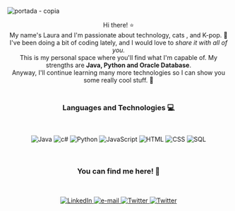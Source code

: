![portada - copia](https://github.com/Ayumiiita/Ayumiiita/assets/118337808/920ffc83-57d6-4d70-9924-097500e6e9ed)

<p align="center"> Hi there! ⭐
  <br>
  My name's Laura and I'm passionate about technology, cats , and K-pop. 🎵
  <br>
  I've been doing a bit of coding lately, and I would love to <i>share it with all of you.</i>
  <br>
  This is my personal space where you'll find what I'm capable of.
  My strengths are <b>Java, Python and Oracle Database</b>.
  <br>
  Anyway, I'll continue learning many more technologies so I can show you some really cool stuff. 🤩
</p>
<B> <H3>  <p align="center">  
  <br>
Languages and Technologies 💻
</p></B> </H3>
<br><p align="center">

<img src="https://img.shields.io/badge/java-%23ED8B00.svg?style=for-the-badge&logo=openjdk&logoColor=white&color=c27fcf" alt="Java">
<img src="https://img.shields.io/badge/c%23-%23239120.svg?style=for-the-badge&logo=c-sharp&logoColor=white&color=c27fcf" alt="c#">
<img src="https://img.shields.io/badge/python-3670A0?style=for-the-badge&logo=python&logoColor=ffdd54&color=c27fcf" alt="Python">
<img src="https://img.shields.io/badge/javascript-%23323330.svg?style=for-the-badge&logo=javascript&logoColor=%23F7DF1E&color=c27fcf" alt="JavaScript">
<img src="https://img.shields.io/badge/html5-%23E34F26.svg?style=for-the-badge&logo=html5&logoColor=white&color=c27fcf" alt="HTML">
<img src="https://img.shields.io/badge/css3-%231572B6.svg?style=for-the-badge&logo=css3&logoColor=white&color=c27fcf" alt="CSS">
<img src="https://img.shields.io/badge/mysql-%2300f.svg?style=for-the-badge&logo=mysql&logoColor=white&color=c27fcf" alt="SQL">





</p>
<br>
<B><H3>  <p align="center">  
You can find me here! 💜 
</p></B>  </H3>
<br><p align="center">

<p align="center">
    <a href="https://www.linkedin.com/in/laura-romeo-ortiz-24ba53233/">
        <img src="https://img.shields.io/badge/linkedin-%230077B5.svg?style=for-the-badge&logo=linkedin&logoColor=white&color=c27fcf" alt="LinkedIn">
    </a>
    <a href="mailto:laura.romeo.ortiz@gmail.com">
        <img src="https://img.shields.io/badge/Gmail-D14836?style=for-the-badge&logo=gmail&logoColor=white&color=c27fcf" alt="e-mail">
    </a>
    <a href="https://twitter.com/ayumiiita">
        <img src="https://img.shields.io/badge/Twitter-%231DA1F2.svg?style=for-the-badge&logo=Twitter&logoColor=white&color=c27fcf" alt="Twitter">
    </a>
    <a href="https://www.instagram.com/ayumiiita/">
        <img src="https://img.shields.io/badge/Instagram-%23E4405F.svg?style=for-the-badge&logo=Instagram&logoColor=white&color=c27fcf" alt="Twitter">
    </a>  
</p>


